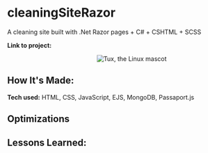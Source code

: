 # cleaningSiteRazor
A cleaning site built with .Net Razor pages + C# + CSHTML + SCSS

**Link to project:** 

<img width="40%"> ![Tux, the Linux mascot](https://images.unsplash.com/photo-1661956602926-db6b25f75947?ixlib=rb-4.0.3&ixid=MnwxMjA3fDF8MHxwaG90by1wYWdlfHx8fGVufDB8fHx8&auto=format&fit=crop&w=3262&q=80) </img>

## How It's Made:

**Tech used:** HTML, CSS, JavaScript, EJS, MongoDB, Passaport.js


## Optimizations


## Lessons Learned:



